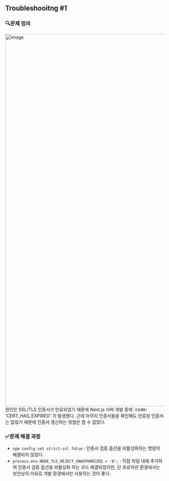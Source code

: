 ## Troubleshooitng #1
### 🔍문제 정의 
<img width="1180" alt="image" src="https://github.com/alwubin/next-practice/assets/135022491/406e33c3-b5f3-4da8-b87a-82e2837c5517">
원인은 SSL/TLS 인증서가 만료되었기 때문에 Next.js 서버 개발 중에 `code: 'CERT_HAS_EXPIRED'`가 발생했다.
근데 아무리 인증서들을 확인해도 만료된 인증서는 없었기 때문에 인증서 갱신하는 방법은 할 수 없었다.

### ✅문제 해결 과정
- `npm config set strict-ssl false` : 인증서 검증 옵션을 비활성화하는 명령어
해결되지 않았다.
- `process.env.NODE_TLS_REJECT_UNAUTHORIZED = '0';` : 직접 파일 내에 추가하여 인증서 검증 옵션을 비활성화 하는 코드
해결되었지만, 단 프로덕션 환경에서는 보안상의 이유로 개발 환경에서만 사용하는 것이 좋다.
